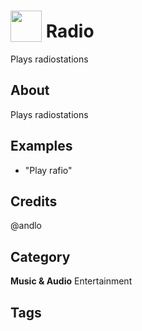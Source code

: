 # <img src="https://raw.githack.com/FortAwesome/Font-Awesome/master/svgs/solid/car.svg" card_color="#999999" width="50" height="50" style="vertical-align:bottom"/> Radio
Plays radiostations

## About
Plays radiostations

## Examples
* "Play rafio"

## Credits
@andlo

## Category
**Music & Audio**
Entertainment

## Tags

